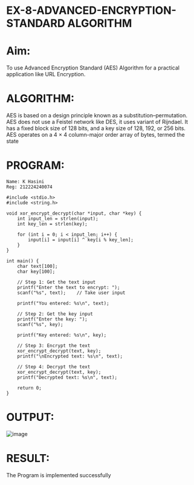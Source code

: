# EX-8-ADVANCED-ENCRYPTION-STANDARD ALGORITHM
# Aim:
To use Advanced Encryption Standard (AES) Algorithm for a practical application like URL Encryption.

# ALGORITHM:
AES is based on a design principle known as a substitution–permutation.
AES does not use a Feistel network like DES, it uses variant of Rijndael.
It has a fixed block size of 128 bits, and a key size of 128, 192, or 256 bits.
AES operates on a 4 × 4 column-major order array of bytes, termed the state
# PROGRAM:
```
Name: K Hasini
Reg: 212224240074
```

```
#include <stdio.h>
#include <string.h>

void xor_encrypt_decrypt(char *input, char *key) {
    int input_len = strlen(input);
    int key_len = strlen(key);

    for (int i = 0; i < input_len; i++) {
        input[i] = input[i] ^ key[i % key_len];
    }
}

int main() {
    char text[100];
    char key[100];

    // Step 1: Get the text input
    printf("Enter the text to encrypt: ");
    scanf("%s", text);    // Take user input

    printf("You entered: %s\n", text);

    // Step 2: Get the key input
    printf("Enter the key: ");
    scanf("%s", key);

    printf("Key entered: %s\n", key);

    // Step 3: Encrypt the text
    xor_encrypt_decrypt(text, key);
    printf("\nEncrypted text: %s\n", text);

    // Step 4: Decrypt the text
    xor_encrypt_decrypt(text, key);
    printf("Decrypted text: %s\n", text);

    return 0;
}

```

# OUTPUT:
![image](https://github.com/user-attachments/assets/e3dfd1f3-1051-4900-bc4b-ffb490ea00c8)

# RESULT:

The Program is implemented successfully



